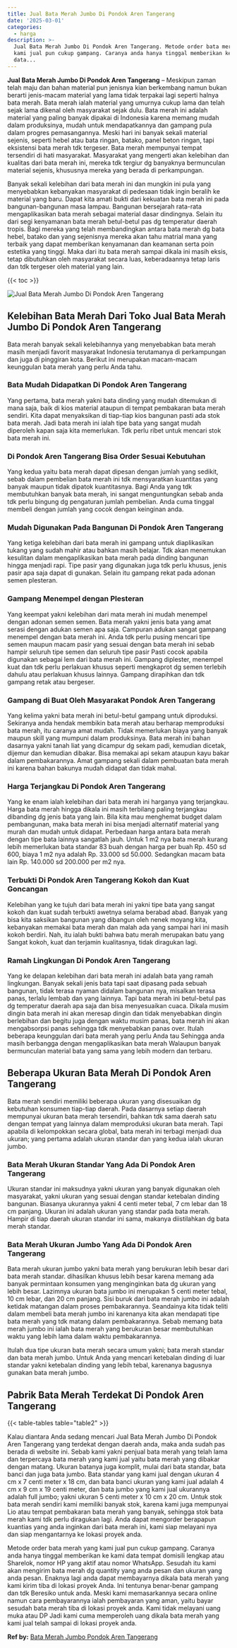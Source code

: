 ```yaml
---
title: Jual Bata Merah Jumbo Di Pondok Aren Tangerang
date: '2025-03-01'
categories:
  - harga
description: >-
  Jual Bata Merah Jumbo Di Pondok Aren Tangerang. Metode order bata merah yang
  kami jual pun cukup gampang. Caranya anda hanya tinggal memberikan ke kami
  data...
---
```


**Jual Bata Merah Jumbo Di Pondok Aren Tangerang** – Meskipun zaman telah maju dan bahan material pun jenisnya kian berkembang namun bukan berarti jenis-macam material yang lama tidak terpakai lagi seperti halnya bata merah. Bata merah ialah material yang umurnya cukup lama dan telah sejak lama dikenal oleh masyarakat sejak dulu. Bata merah ini adalah material yang paling banyak dipakai di Indonesia karena memang mudah dalam produksinya, mudah untuk mendapatkannya dan gampang pula dalam progres pemasangannya. Meski hari ini banyak sekali material sejenis, seperti hebel atau bata ringan, batako, panel beton ringan, tapi eksistensi bata merah tdk tergeser. Bata merah mempunyai tempat tersendiri di hati masyarakat. Masyarakat yang mengerti akan kelebihan dan kualitas dari bata merah ini, mereka tdk tergiur dg banyaknya bermunculan material sejenis, khususnya mereka yang berada di perkampungan.

Banyak sekali kelebihan dari bata merah ini dan mungkin ini pula yang menyebabkan kebanyakan masyarakat di pedesaan tidak ingin beralih ke material yang baru. Dapat kita amati bukti dari kekuatan bata merah ini pada bangunan-bangunan masa lampau. Bangunan bersejarah rata-rata mengaplikasikan bata merah sebagai material dasar dindingnya. Selain itu dari segi kenyamanan bata merah betul-betul pas dg temperatur daerah tropis. Bagi mereka yang telah membandingkan antara bata merah dg bata hebel, batako dan yang sejenisnya mereka akan tahu matrial mana yang terbaik yang dapat memberikan kenyamanan dan keamanan serta poin estetika yang tinggi. Maka dari itu bata merah sampai dikala ini masih eksis, tetap dibutuhkan oleh masyarakat secara luas, keberadaannya tetap laris dan tdk tergeser oleh material yang lain.

{{< toc >}}

![Jual Bata Merah Jumbo Di Pondok Aren Tangerang](/images/jual-bata-merah-08.png)

## Kelebihan Bata Merah Dari Toko Jual Bata Merah Jumbo Di Pondok Aren Tangerang

Bata merah banyak sekali kelebihannya yang menyebabkan bata merah masih menjadi favorit masyarakat Indonesia terutamanya di perkampungan dan juga di pinggiran kota. Berikut ini merupakan macam-macam keunggulan bata merah yang perlu Anda tahu.

### Bata Mudah Didapatkan Di Pondok Aren Tangerang

Yang pertama, bata merah yakni bata dinding yang mudah ditemukan di mana saja, baik di kios material ataupun di tempat pembakaran bata merah sendiri. Kita dapat menyaksikan di tiap-tiap kios bangunan pasti ada stok bata merah. Jadi bata merah ini ialah tipe bata yang sangat mudah diperoleh kapan saja kita memerlukan. Tdk perlu ribet untuk mencari stok bata merah ini.

### Di Pondok Aren Tangerang Bisa Order Sesuai Kebutuhan

Yang kedua yaitu bata merah dapat dipesan dengan jumlah yang sedikit, sebab dalam pembelian bata merah ini tdk mensyaratkan kuantitas yang banyak maupun tidak dipatok kuantitasnya. Bagi Anda yang tdk membutuhkan banyak bata merah, ini sangat menguntungkan sebab anda tdk perlu bingung dg pengaturan jumlah pembelian. Anda cuma tinggal membeli dengan jumlah yang cocok dengan keinginan anda.

### Mudah Digunakan Pada Bangunan Di Pondok Aren Tangerang

Yang ketiga kelebihan dari bata merah ini gampang untuk diaplikasikan tukang yang sudah mahir atau bahkan masih belajar. Tdk akan menemukan kesulitan dalam mengaplikasikan bata merah pada dinding bangunan hingga menjadi rapi. Tipe pasir yang digunakan juga tdk perlu khusus, jenis pasir apa saja dapat di gunakan. Selain itu gampang rekat pada adonan semen plesteran.

### Gampang Menempel dengan Plesteran

Yang keempat yakni kelebihan dari mata merah ini mudah menempel dengan adonan semen semen. Bata merah yakni jenis bata yang amat serasi dengan adukan semen apa saja. Campuran adukan sangat gampang menempel dengan bata merah ini. Anda tdk perlu pusing mencari tipe semen maupun macam pasir yang sesuai dengan bata merah ini sebab hampir seluruh tipe semen dan seluruh tipe pasir Pasti cocok apabila digunakan sebagai lem dari bata merah ini. Gampang diplester, menempel kuat dan tdk perlu perlakuan khusus seperti mengkaprot dg semen terlebih dahulu atau perlakuan khusus lainnya. Gampang dirapihkan dan tdk gampang retak atau bergeser.

### Gampang di Buat Oleh Masyarakat Pondok Aren Tangerang

Yang kelima yakni bata merah ini betul-betul gampang untuk diproduksi. Sekiranya anda hendak membikin bata merah atau berharap memproduksi bata merah, itu caranya amat mudah. Tidak memerlukan biaya yang banyak maupun skill yang mumpuni dalam produksinya. Bata merah ini bahan dasarnya yakni tanah liat yang dicampur dg sekam padi, kemudian dicetak, dijemur dan kemudian dibakar. Bisa memakai api sekam ataupun kayu bakar dalam pembakarannya. Amat gampang sekali dalam pembuatan bata merah ini karena bahan bakunya mudah didapat dan tidak mahal.

### Harga Terjangkau Di Pondok Aren Tangerang

Yang ke enam ialah kelebihan dari bata merah ini harganya yang terjangkau. Harga bata merah hingga dikala ini masih terbilang paling terjangkau dibanding dg jenis bata yang lain. Bila kita mau menghemat budget dalam pembangunan, maka bata merah ini bisa menjadi alternatif material yang murah dan mudah untuk didapat. Perbedaan harga antara bata merah dengan tipe bata lainnya sangatlah jauh. Untuk 1 m2 nya bata merah kurang lebih memerlukan bata standar 83 buah dengan harga per buah Rp. 450 sd 600, biaya 1 m2 nya adalah Rp. 33.000 sd 50.000. Sedangkan macam bata lain Rp. 140.000 sd 200.000 per m2 nya.

### Terbukti Di Pondok Aren Tangerang Kokoh dan Kuat Goncangan

Kelebihan yang ke tujuh dari bata merah ini yakni tipe bata yang sangat kokoh dan kuat sudah terbukti awetnya selama berabad abad. Banyak yang bisa kita saksikan bangunan yang dibangun oleh nenek moyang kita, kebanyakan memakai bata merah dan malah ada yang sampai hari ini masih kokoh berdiri. Nah, itu ialah bukti bahwa batu merah merupakan batu yang Sangat kokoh, kuat dan terjamin kualitasnya, tidak diragukan lagi.

### Ramah Lingkungan Di Pondok Aren Tangerang

Yang ke delapan kelebihan dari bata merah ini adalah bata yang ramah lingkungan. Banyak sekali jenis bata tapi saat dipasang pada sebuah bangunan, tidak terasa nyaman didalam bangunan nya, misalkan terasa panas, terlalu lembab dan yang lainnya. Tapi bata merah ini betul-betul pas dg temperatur daerah apa saja dan bisa menyesuaikan cuaca. Dikala musim dingin bata merah ini akan meresap dingin dan tidak menyebabkan dingin berlebihan dan begitu juga dengan waktu musim panas, bata merah ini akan mengabsorpsi panas sehingga tdk menyebabkan panas over. Itulah beberapa keunggulan dari bata merah yang perlu Anda tau Sehingga anda masih berbangga dengan mengaplikasikan bata merah Walaupun banyak bermunculan material bata yang sama yang lebih modern dan terbaru.

## Beberapa Ukuran Bata Merah Di Pondok Aren Tangerang

Bata merah sendiri memiliki beberapa ukuran yang disesuaikan dg kebutuhan konsumen tiap-tiap daerah. Pada dasarnya setiap daerah mempunyai ukuran bata merah tersendiri, bahkan tdk sama daerah satu dengan tempat yang lainnya dalam memproduksi ukuran bata merah. Tapi apabila di kelompokkan secara global, bata merah ini terbagi menjadi dua ukuran; yang pertama adalah ukuran standar dan yang kedua ialah ukuran jumbo.

### Bata Merah Ukuran Standar Yang Ada Di Pondok Aren Tangerang

Ukuran standar ini maksudnya yakni ukuran yang banyak digunakan oleh masyarakat, yakni ukuran yang sesuai dengan standar ketebalan dinding bangunan. Biasanya ukurannya yakni 4 centi meter tebal, 7 cm lebar dan 18 cm panjang. Ukuran ini adalah ukuran yang standar pada bata merah. Hampir di tiap daerah ukuran standar ini sama, makanya diistilahkan dg bata merah standar.

### Bata Merah Ukuran Jumbo Yang Ada Di Pondok Aren Tangerang

Bata merah ukuran jumbo yakni bata merah yang berukuran lebih besar dari bata merah standar. dihasilkan khusus lebih besar karena memang ada banyak permintaan konsumen yang menginginkan bata dg ukuran yang lebih besar. Lazimnya ukuran bata jumbo ini merupakan 5 centi meter tebal, 10 cm lebar, dan 20 cm panjang. Sisi buruk dari bata merah jumbo ini adalah ketidak matangan dalam proses pembakarannya. Seandainya kita tidak teliti dalam membeli bata merah jumbo ini karenanya kita akan mendapati tipe bata merah yang tdk matang dalam pembakarannya. Sebab memang bata merah jumbo ini ialah bata merah yang berukuran besar membutuhkan waktu yang lebih lama dalam waktu pembakarannya.

Itulah dua tipe ukuran bata merah secara umum yakni; bata merah standar dan bata merah jumbo. Untuk Anda yang mencari ketebalan dinding di luar standar yakni ketebalan dinding yang lebih tebal, karenanya bagusnya gunakan bata merah jumbo.

## Pabrik Bata Merah Terdekat Di Pondok Aren Tangerang

{{< table-tables table="table2" >}}

Kalau diantara Anda sedang mencari Jual Bata Merah Jumbo Di Pondok Aren Tangerang yang terdekat dengan daerah anda, maka anda sudah pas berada di website ini. Sebab kami yakni penjual bata merah yang telah lama dan terpercaya bata merah yang kami jual yaitu bata merah yang dibakar dengan matang. Ukuran batanya juga komplit, mulai dari bata standar, bata banci dan juga bata jumbo. Bata standar yang kami jual dengan ukuran 4 cm x 7 centi meter x 18 cm, dan bata banci ukuran yang kami jual adalah 4 cm x 9 cm x 19 centi meter, dan bata jumbo yang kami jual ukurannya adalah full jumbo; yakni ukuran 5 centi meter x 10 cm x 20 cm. Untuk stok bata merah sendiri kami memiliki banyak stok, karena kami juga mempunyai Lio atau tempat pembakaran bata merah yang banyak, sehingga stok bata merah kami tdk perlu diragukan lagi. Anda dapat mengorder berapapun kuantias yang anda inginkan dari bata merah ini, kami siap melayani nya dan siap mengantarnya ke lokasi proyek anda.

Metode order bata merah yang kami jual pun cukup gampang. Caranya anda hanya tinggal memberikan ke kami data tempat domisili lengkap atau Sharelok, nomor HP yang aktif atau nomor WhatsApp. Sesudah itu kami akan mengirim bata merah dg quantity yang anda pesan dan ukuran yang anda pesan. Enaknya lagi anda dapat membayarnya dikala bata merah yang kami kirim tiba di lokasi proyek Anda. Ini tentunya benar-benar gampang dan tdk Beresiko untuk anda. Meski kami memasarkannya secara online namun cara pembayarannya ialah pembayaran yang aman, yaitu bayar sesudah bata merah tiba di lokasi proyek anda. Kami tidak melayani uang muka atau DP Jadi kami cuma memperoleh uang dikala bata merah yang kami jual telah sampai di lokasi proyek anda.

**Ref by:** [Bata Merah Jumbo Pondok Aren Tangerang](https://id.wikipedia.org/wiki/Bata)
